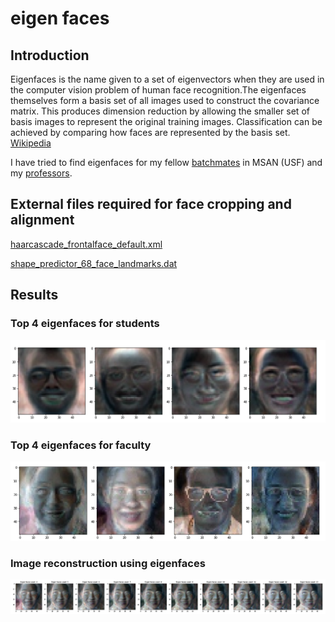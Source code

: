 # eigen faces

## Introduction

Eigenfaces is the name given to a set of eigenvectors when they are used in the computer vision problem of human face recognition.The eigenfaces themselves form a basis set of all images used to construct the covariance matrix. This produces dimension reduction by allowing the smaller set of basis images to represent the original training images. Classification can be achieved by comparing how faces are represented by the basis set.
[Wikipedia](https://en.wikipedia.org/wiki/Eigenface)

I have tried to find eigenfaces for my fellow [batchmates](https://www.usfca.edu/arts-sciences/graduate-programs/data-science/our-students) in MSAN (USF) and my [professors](https://www.usfca.edu/arts-sciences/graduate-programs/data-science/faculty).

## External files required for face cropping and alignment
[haarcascade_frontalface_default.xml](http://gregblogs.com/computer-vision-cropping-faces-from-images-using-opencv2/)

[shape_predictor_68_face_landmarks.dat](https://www.pyimagesearch.com/2017/05/22/face-alignment-with-opencv-and-python/)


## Results

### Top 4 eigenfaces for students
![Eigenfaces for students](../imgs/eigenfaces-student.png)

### Top 4 eigenfaces for faculty
![Eigenfaces for faculty](../imgs/eigenfaces-faculty.png)

### Image reconstruction using eigenfaces
![Reconstruction for faculty](../imgs/reconstruct-faculty.png)

